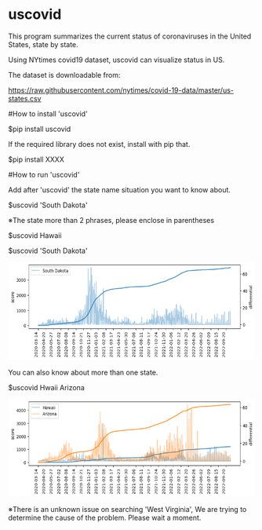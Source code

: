 # uscovid

This program summarizes the current status of coronaviruses in the United States, state by state.

Using NYtimes covid19 dataset, uscovid can visualize status in US.

The dataset is downloadable from:

https://raw.githubusercontent.com/nytimes/covid-19-data/master/us-states.csv

#How to install 'uscovid'

$pip install uscovid

If the required library does not exist, install with pip that.

$pip install XXXX

#How to run 'uscovid'

Add after 'uscovid' the state name situation you want to know about.

$uscovid 'South Dakota'

※The state more than 2 phrases, please enclose in parentheses

$uscovid Hawaii

$uscovid 'South Dakota'

<img src='https://github.com/Junya-Toyokura/uscovid/blob/main/result.png' width=900 height=200>

You can also know about more than one state.

$uscovid Hwaii Arizona

<img src='https://github.com/Junya-Toyokura/uscovid/blob/main/result2.png' width=900 height=200>

※There is an unknown issue on searching 'West Virginia', We are trying to determine the cause of the problem. Please wait a moment.

